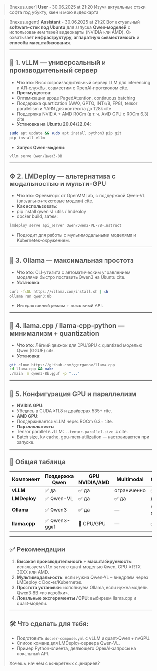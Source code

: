 >[!nexus_user] **User** - 30.06.2025 at 21:20
> Изучи актуальные стэки софта под убукту, квен и мою видеокарта
<!-- UID: 3bec40df-5fb4-4085-ac96-a7bc03628fb5 -->




>[!nexus_agent] **Assistant** - 30.06.2025 at 21:20
> Вот актуальный **software-стек под Ubuntu** для запуска **Qwen‑моделей** с использованием твоей видеокарты (NVIDIA или AMD). Он охватывает **инфраструктуру, аппаратную совместимость** и **способы масштабирования**.
> 
> ---
> 
> ## 🧱 1. vLLM — универсальный и производительный сервер
> 
> - **Что это**: Высокопроизводительный сервер LLM для inferencing и API‑службы, совместим с OpenAI‑протоколом cite.
> - **Преимущества**:
>  - Оптимизации вроде PagedAttention, continuous batching
>  - Поддержка quantization (AWQ, GPTQ, INT4/8, FP8), tensor parallelism и YARN для контекста до 128k cite
>  - Поддержка NVIDIA + AMD ROCm (в т. ч. AMD GPU с ROCm 6.3) cite
> - **Установка на Ubuntu 20.04/22.04**:
>  ```bash
>  sudo apt update && sudo apt install python3-pip git
>  pip install vllm
>  ```
> - **Запуск Qwen‑модели**:
>  ```bash
>  vllm serve Qwen/Qwen3-8B
>  ```
> 
> ---
> 
> ## ⚙️ 2. LMDeploy — альтернатива с модальностью и мульти-GPU
> 
> - **Что это**: Фреймворк от OpenMMLab, с поддержкой Qwen‑VL (визуально+текстовые модели) cite.
> - **Как использовать**:
>  - pip install qwen_vl_utils / lmdeploy
>  - docker build, затем:
>  ```bash
>  lmdeploy serve api_server Qwen/Qwen2-VL-7B-Instruct
>  ```
> - Подходит для работы с мультимодальными моделями и Kubernetes-окружением.
> 
> ---
> 
> ## 🐋 3. Ollama — максимальная простота
> 
> - **Что это**: CLI-утилита с автоматическим управлением моделями быстро поставить Qwen3 на Ubuntu cite.
> - **Установка**:
>  ```bash
>  curl -fsSL https://ollama.com/install.sh | sh
>  ollama run qwen3:8b
>  ```
> - Интерактивный режим + локальный API.
> 
> ---
> 
> ## 🧠 4. llama.cpp / llama-cpp-python — минимализм + quantization
> 
> - **Что это**: Лёгкий движок для CPU/GPU с quantized моделью Qwen (GGUF) cite.
> - **Установка**:
>  ```bash
>  git clone https://github.com/ggerganov/llama.cpp
>  cd llama.cpp && make
>  ./main -m qwen3-8b.gguf -p "..."
>  ```
> 
> ---
> 
> ## 🔧 5. Конфигурация GPU и параллелизм
> 
> - **NVIDIA GPU**:
>  - Убедись в CUDA ≥11.8 и драйверах 535+ cite.
> - **AMD GPU**:
>  - Поддерживается vLLM через ROCm 6.3+ cite.
> - **Параллельность**:
>  - Tensor parallel в vLLM: `--tensor-parallel-size 4` cite.
>  - Batch size, kv cache, gpu‑mem‑utilization — настраиваются при запуске.
> 
> ---
> 
> ## 🚀 Общая таблица
> 
> | Компонент | Поддержка Qwen | GPU NVIDIA/AMD | Multimodal | Quant | API-сервер |
> |---------------|----------------|----------------|-------------|-------|------------|
> | **vLLM** | ✅ да | ✅ да | ограниченно | ✅ да | OpenAI‑совместимый |
> | **LMDeploy** | ✅ Qwen-VL | ✅ да | ✅ да | да | Да |
> | **Ollama** | ✅ Qwen3 | ✅ да | — | через quant | CLI + API |
> | **llama.cpp** | ✅ Qwen3-gguf | 🔸 CPU/GPU | — | ✅ да | CLI |
> 
> ---
> 
> ## ✅ Рекомендации
> 
> 1. **Высокая производительность + масштабируемость**: используем `vllm serve` с quant‑моделью Qwen, GPU ≥ RTX 30XX или AMD.
> 2. **Мультимодальность**: если нужна Qwen‑VL – внедряем через LMDeploy с Docker/Kubernetes.
> 3. **Простота установки**: используем Ollama, если нужна модель Qwen3‑8B «из коробки».
> 4. **Локальные эксперименты / CPU**: выбираем llama.cpp и quant‑модели.
> 
> ---
> 
> ## 🛠️ Что сделать для тебя:
> 
> - Подготовить `docker-compose.yml` с vLLM и quant‑Qwen + nvGPU.
> - Список команд для LMDeploy‑сервера Qwen‑VL.
> - Пример Python-клиента, делающего OpenAI‑запросы на локальный API.
> 
> Хочешь, начнём с конкретных сценариев?
<!-- UID: e27dc6ff-6553-4ea0-8a5a-16f01aeb919a -->